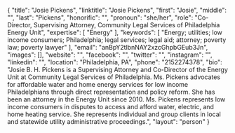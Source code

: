 {
  "title": "Josie Pickens",
  "linktitle": "Josie Pickens",
  "first": "Josie",
  "middle": "",
  "last": "Pickens",
  "honorific": "",
  "pronoun": "she/her",
  "role": "Co-Director, Supervising Attorney, Community Legal Services of Philadelphia Energy Unit",
  "expertise": [
    "Energy"
  ],
  "keywords": [
    "Energy; utilities; low income consumers; Philadelphia; legal services; legal aid; attorney; poverty law; poverty lawyer"
  ],
  "email": "anBpY2tlbnNAY2xzcGhpbGEub3Jn",
  "images": [],
  "website": "",
  "facebook": "",
  "twitter": "",
  "instagram": "",
  "linkedin": "",
  "location": "Philadelphia, PA",
  "phone": "2152274378",
  "bio": "Josie B. H. Pickens is a Supervising Attorney and Co-Director of the Energy Unit at Community Legal Services of Philadelphia. Ms. Pickens advocates for affordable water and home energy services for low income Philadelphians through direct representation and policy reform.  She has been an attorney in the Energy Unit since 2010.  Ms. Pickens represents low income consumers in disputes to access and afford water, electric, and home heating service.  She represents individual and group clients in local and statewide utility administrative proceedings.",
  "layout": "person"
}